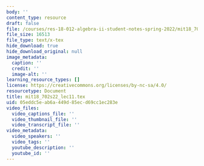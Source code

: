 ```yaml
---
body: ''
content_type: resource
draft: false
file: /courses/res-18-012-algebra-ii-student-notes-spring-2022/mit18_702s22_lec11.tex
file_size: 16513
file_type: text/x-tex
hide_download: true
hide_download_original: null
image_metadata:
  caption: ''
  credit: ''
  image-alt: ''
learning_resource_types: []
license: https://creativecommons.org/licenses/by-nc-sa/4.0/
resourcetype: Document
title: mit18_702s22_lec11.tex
uid: 05eddc5e-ab6a-449d-85ec-d69cc1ec283e
video_files:
  video_captions_file: ''
  video_thumbnail_file: ''
  video_transcript_file: ''
video_metadata:
  video_speakers: ''
  video_tags: ''
  youtube_description: ''
  youtube_id: ''
---
```

